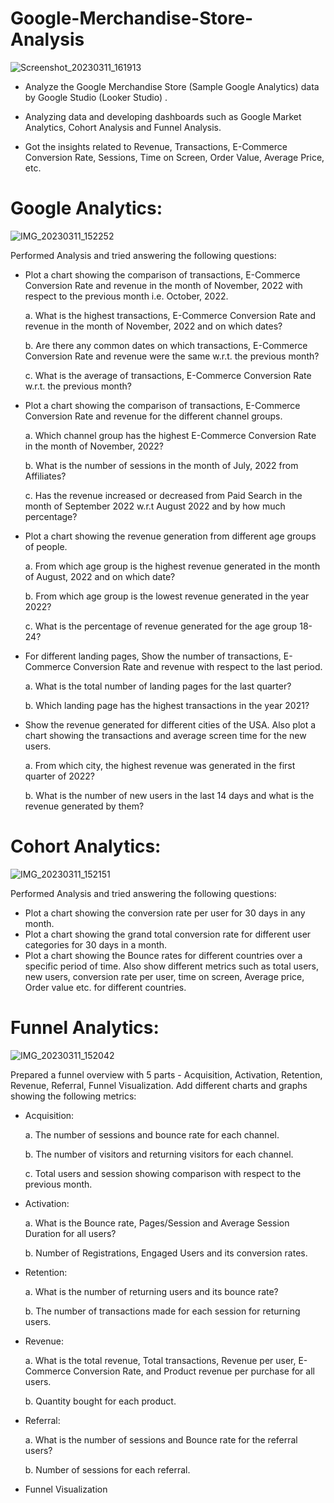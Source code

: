 # Google-Merchandise-Store-Analysis

![Screenshot_20230311_161913](https://user-images.githubusercontent.com/112092937/224480123-b3888015-633d-469e-b2c4-339ec45669c9.png)

- Analyze the Google Merchandise Store (Sample Google Analytics) data by Google Studio (Looker Studio) .

- Analyzing data and developing dashboards such as Google Market Analytics, Cohort Analysis and Funnel Analysis.

- Got the insights related to Revenue, Transactions, E-Commerce Conversion Rate, Sessions, Time on Screen, Order Value, Average Price, etc.


# Google Analytics:

![IMG_20230311_152252](https://user-images.githubusercontent.com/112092937/224481531-f4202430-e8cb-45d3-abe7-c4df93de2b93.jpg)


Performed   Analysis and tried answering the following questions:

* Plot a chart showing the comparison of transactions, E-Commerce Conversion Rate and revenue in the month of November, 2022 with respect to the previous month i.e. October, 2022.

    a. What is the highest transactions, E-Commerce Conversion Rate and revenue in the month of November, 2022 and on which dates?

    b. Are there any common dates on which transactions, E-Commerce Conversion Rate and revenue were the same w.r.t. the previous month?

    c. What is the average of transactions, E-Commerce Conversion Rate w.r.t. the previous month?

* Plot a chart showing the comparison of transactions, E-Commerce Conversion Rate and revenue for the different channel groups.

    a. Which channel group has the highest E-Commerce Conversion Rate in the month of November, 2022?

    b. What is the number of sessions in the month of July, 2022 from Affiliates?

    c. Has the revenue increased or decreased from Paid Search in the month of September 2022 w.r.t August 2022 and by how much percentage?

* Plot a chart showing the revenue generation from different age groups of people.

    a. From which age group is the highest revenue generated in the month of August, 2022 and on which date?

    b. From which age group is the lowest revenue generated in the year 2022?

    c. What is the percentage of revenue generated for the age group 18-24?

* For different landing pages, Show the number of transactions, E-Commerce Conversion Rate and revenue with respect to the last period.

    a. What is the total number of landing pages for the last quarter?

    b. Which landing page has the highest transactions in the year 2021?

* Show the revenue generated for different cities of the USA. Also plot a chart showing the transactions and average screen time for the new users.

    a. From which city, the highest revenue was generated in the first quarter of 2022?

    b. What is the number of new users in the last 14 days and what is the revenue generated by them?
    
   
# Cohort Analytics:
![IMG_20230311_152151](https://user-images.githubusercontent.com/112092937/224481583-7035f7ab-d71e-49d9-808a-4ccceb694ec0.jpg)

Performed   Analysis and tried answering the following questions:

* Plot a chart showing the conversion rate per user for 30 days in any month.
* Plot a chart showing the grand total conversion rate for different user categories for 30 days in a month.
* Plot a chart showing the Bounce rates for different countries over a specific period of time. Also show different metrics such as total users, new users, conversion rate per user, time on screen, Average price, Order value etc. for different countries.

# Funnel Analytics:

![IMG_20230311_152042](https://user-images.githubusercontent.com/112092937/224481666-8d0ea0f2-2e68-493a-b377-575d29e6dfc6.jpg)

Prepared a funnel overview with 5 parts - Acquisition, Activation, Retention, Revenue, Referral, Funnel Visualization. Add different charts and graphs showing the following metrics:

* Acquisition:

    a. The number of sessions and bounce rate for each channel.

    b. The number of visitors and returning visitors for each channel.

    c. Total users and session showing comparison with respect to the previous month.

* Activation:

    a. What is the Bounce rate, Pages/Session and Average Session Duration for all users?

    b. Number of Registrations, Engaged Users and its conversion rates.

* Retention:

    a. What is the number of returning users and its bounce rate?

    b. The number of transactions made for each session for returning users.

* Revenue:

    a. What is the total revenue, Total transactions, Revenue per user, E-Commerce Conversion Rate, and Product revenue per purchase for all users.

    b. Quantity bought for each product.

* Referral:

    a. What is the number of sessions and Bounce rate for the referral users?

    b. Number of sessions for each referral.
    
* Funnel Visualization
